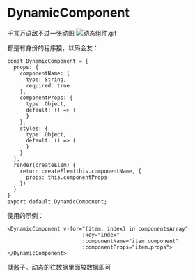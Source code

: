 # DynamicComponent
千言万语敌不过一张动图
![动态组件.gif](https://upload-images.jianshu.io/upload_images/2673171-160899c98b73aaeb.gif?imageMogr2/auto-orient/strip)

都是有身份的程序猿，以码会友：
```
const DynamicComponent = {
  props: {
    componentName: {
      type: String,
      required: true
    },
    componentProps: {
      type: Object,
      default: () => {
      }
    },
    styles: {
      type: Object,
      default: () => {
      }
    }
  },
  render(createElem) {
    return createElem(this.componentName, {
      props: this.componentProps
    })
  }
}
export default DynamicComponent;

```
使用的示例：
```
<DynamicComponent v-for="(item, index) in componentsArray"
                        :key="index"
                        :componentName="item.component"
                        :componentProps="item.props"></DynamicComponent>
```
就酱子。动态的往数据里面放数据即可
